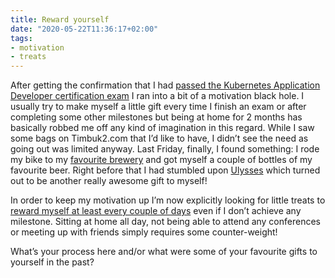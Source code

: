 ```yaml
---
title: Reward yourself
date: "2020-05-22T11:36:17+02:00"
tags:
- motivation
- treats
---
```


After getting the confirmation that I had [passed the Kubernetes Application Developer certification exam](https://zerokspot.com/weblog/2020/05/15/certified-kubernetes-application-developer/) I ran into a bit of a motivation black hole. I usually try to make myself a little gift every time I finish an exam or after completing some other milestones but being at home for 2 months has basically robbed me off any kind of imagination in this regard. While I saw some bags on Timbuk2.com that I’d like to have, I didn’t see the need as going out was limited anyway. Last Friday, finally, I found something: I rode my bike to my [favourite brewery](https://www.sudhaus.at/) and got myself a couple of bottles of my favourite beer. Right before that I had stumbled upon [Ulysses](https://ulysses.app/) which turned out to be another really awesome gift to myself!

In order to keep my motivation up I’m now explicitly looking for little treats to [reward myself at least every couple of days](https://austinkleon.com/2020/05/11/give-yourself-a-little-present/) even if I don’t achieve any milestone. Sitting at home all day, not being able to attend any conferences or meeting up with friends simply requires some counter-weight!

What’s your process here and/or what were some of your favourite gifts to yourself in the past?
